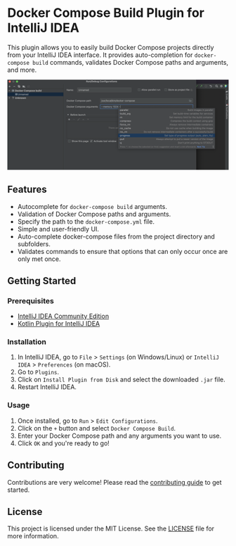 # Docker Compose Build Plugin for IntelliJ IDEA

This plugin allows you to easily build Docker Compose projects directly from your IntelliJ IDEA interface. It provides auto-completion for `docker-compose build` commands, validates Docker Compose paths and arguments, and more.

![Plugin Screenshot](images/screenshot.png)

## Features

- Autocomplete for `docker-compose build` arguments.
- Validation of Docker Compose paths and arguments.
- Specify the path to the `docker-compose.yml` file.
- Simple and user-friendly UI.
- Auto-complete docker-compose files from the project directory and subfolders.
- Validates commands to ensure that options that can only occur once are only met once.

## Getting Started

### Prerequisites

- [IntelliJ IDEA Community Edition](https://www.jetbrains.com/idea/download/ce/)
- [Kotlin Plugin for IntelliJ IDEA](https://plugins.jetbrains.com/plugin/6954-kotlin)

### Installation

1. In IntelliJ IDEA, go to `File` > `Settings` (on Windows/Linux) or `IntelliJ IDEA` > `Preferences` (on macOS).
2. Go to `Plugins`.
3. Click on `Install Plugin from Disk` and select the downloaded `.jar` file.
4. Restart IntelliJ IDEA.

### Usage

1. Once installed, go to `Run` > `Edit Configurations`.
2. Click on the `+` button and select `Docker Compose Build`.
3. Enter your Docker Compose path and any arguments you want to use.
4. Click `OK` and you're ready to go!

## Contributing

Contributions are very welcome! Please read the [contributing guide](CONTRIBUTING.md) to get started.

## License

This project is licensed under the MIT License. See the [LICENSE](LICENSE) file for more information.
